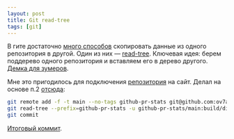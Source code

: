 ```yaml
---
layout: post
title: Git read-tree
tags: [git]
---
```

В гите достаточно [много способов](https://stackoverflow.com/questions/6500524/alternatives-to-git-submodules) скопировать данные из одного репозитория в другой. Один из них — [read-tree](https://git-scm.com/docs/git-read-tree). Ключевая идея: берем поддерево одного репозитория и вставляем его в дерево другого. [Демка для зумеров](https://www.youtube.com/watch?v=t3Qhon7burE).

Мне это пригодилось для подключения [репозитория](https://github.com/ov7a/github-pr-stats) на сайт. Делал на основе п.2 [отсюда](https://stackoverflow.com/a/30386041/1003491):
```bash
git remote add -f -t main --no-tags github-pr-stats git@github.com:ov7a/github-pr-stats.git
git read-tree --prefix=github-pr-stats -u github-pr-stats/main:build/distributions
git commit
```
[Итоговый коммит](https://github.com/ov7a/ov7a.github.io/commit/9a0e36082080313e3380144969d8e555169e7b4a).

